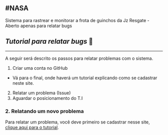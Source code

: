 #NASA
-----
Sistema para rastrear e monitorar a frota de guinchos da Jz Resgate - Aberto apenas para relatar bugs

## _Tutorial para relatar bugs_ :red_circle:
------------------------------

A seguir será descrito os passos para relatar problemas com o sistema.

1. Criar uma conta no GitHub
  * Vá para o final, onde haverá um tutorial explicando como se cadastrar neste site.
2. Relatar um problema (Issue)
3. Aguardar o posicionamento do T.I

### 2. Relatando um novo problema

Para relatar um problema, você deve primeiro se cadastrar nesse site, [clique aqui para o tutorial](https://pages.github.com/).
